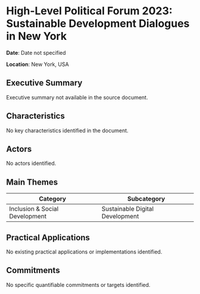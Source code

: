 # High-Level Political Forum 2023: Sustainable Development Dialogues in New York

**Date**: Date not specified

**Location**: New York, USA

## Executive Summary

Executive summary not available in the source document.

## Characteristics

No key characteristics identified in the document.

## Actors

No actors identified.

## Main Themes

| Category | Subcategory |
| --- | --- |
| Inclusion & Social Development | Sustainable Digital Development |

## Practical Applications

No existing practical applications or implementations identified.

## Commitments

No specific quantifiable commitments or targets identified.